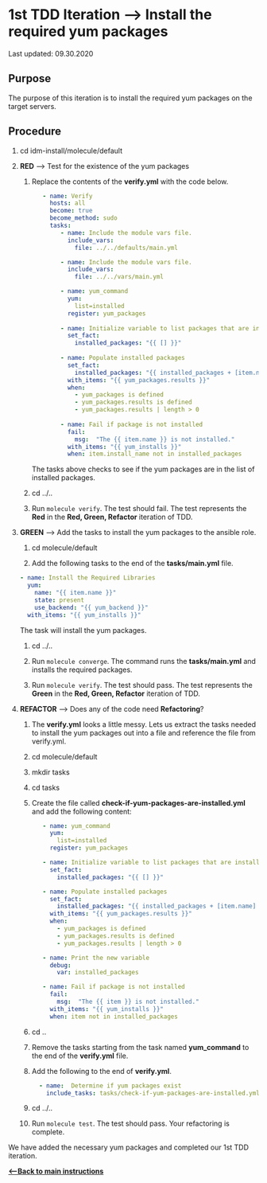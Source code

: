 # 1st TDD Iteration --> Install the required yum packages

Last updated: 09.30.2020

## Purpose

The purpose of this iteration is to install the required yum packages 
on the target servers.

## Procedure
1. cd idm-install/molecule/default

1. **RED** --> Test for the existence of the yum packages
    
    1. Replace the contents of the **verify.yml** with the code below.
        
        ```yaml
           - name: Verify
             hosts: all
             become: true
             become_method: sudo
             tasks:
                - name: Include the module vars file.
                  include_vars:
                    file: ../../defaults/main.yml
       
                - name: Include the module vars file.
                  include_vars:
                    file: ../../vars/main.yml
       
                - name: yum_command
                  yum:
                    list=installed
                  register: yum_packages
                
                - name: Initialize variable to list packages that are installed
                  set_fact:
                    installed_packages: "{{ [] }}"
                
                - name: Populate installed packages
                  set_fact:
                    installed_packages: "{{ installed_packages + [item.name] }}"
                  with_items: "{{ yum_packages.results }}"
                  when:
                    - yum_packages is defined
                    - yum_packages.results is defined
                    - yum_packages.results | length > 0
                
                - name: Fail if package is not installed
                  fail:
                    msg:  "The {{ item.name }} is not installed."
                  with_items: "{{ yum_installs }}"
                  when: item.install_name not in installed_packages
        ```
                  
        The tasks above checks to see if the yum packages are in the list of
        installed packages.

    1. cd ../..
    1. Run `molecule verify`.  The test should fail.  The test represents
       the **Red** in the **Red, Green, Refactor** iteration of TDD.

1. **GREEN** --> Add the tasks to install the yum packages to the ansible role.
     
    1. cd molecule/default
        
    1. Add the following tasks to the end of the **tasks/main.yml** file.
        
    ```yaml
    - name: Install the Required Libraries
      yum:
        name: "{{ item.name }}"
        state: present
        use_backend: "{{ yum_backend }}"
      with_items: "{{ yum_installs }}"
    ```   
           
    The task will install the yum packages.
        
    1. cd ../..
    
    1. Run `molecule converge`.  The command runs the **tasks/main.yml**
    and installs the required packages.
    
    1. Run `molecule verify`. The test should pass.  The test represents
    the **Green** in the **Red, Green, Refactor** iteration of TDD.

1. **REFACTOR** --> Does any of the code need **Refactoring**?

    1. The **verify.yml** looks a little messy.  Lets us extract the 
        tasks needed to install the yum packages out into a file and
       reference the file from verify.yml.
        
    1. cd molecule/default
        
    1. mkdir tasks
        
    1. cd tasks
    
    1. Create the file called **check-if-yum-packages-are-installed.yml** 
       and add the following content:
        
        ```yaml
           - name: yum_command
             yum:
               list=installed
             register: yum_packages
       
           - name: Initialize variable to list packages that are installed
             set_fact:
               installed_packages: "{{ [] }}"
       
           - name: Populate installed packages
             set_fact:
               installed_packages: "{{ installed_packages + [item.name] }}"
             with_items: "{{ yum_packages.results }}"
             when:
               - yum_packages is defined
               - yum_packages.results is defined
               - yum_packages.results | length > 0
       
           - name: Print the new variable
             debug:
               var: installed_packages
       
           - name: Fail if package is not installed
             fail:
               msg:  "The {{ item }} is not installed."
             with_items: "{{ yum_installs }}"
             when: item not in installed_packages
       ```
        
    1. cd ..
        
    1. Remove the tasks starting from the task named **yum_command** to the
       end of the **verify.yml** file.
        
    1. Add the following to the end of **verify.yml**.
        
        ```yaml
          - name:  Determine if yum packages exist
            include_tasks: tasks/check-if-yum-packages-are-installed.yml
       ```          
           
    1. cd ../..
    1. Run `molecule test`.  The test should pass.  Your refactoring is complete.

We have added the necessary yum packages and completed our 1st TDD iteration.

[**<--Back to main instructions**](../readme.md#1stTDD)